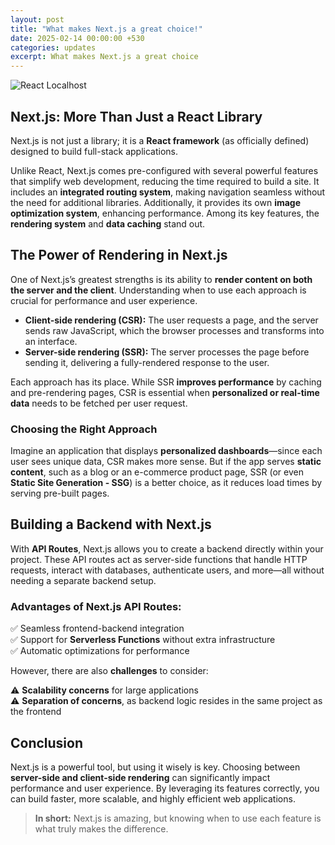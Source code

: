 ```yaml
---
layout: post
title: "What makes Next.js a great choice!"
date: 2025-02-14 00:00:00 +530
categories: updates
excerpt: What makes Next.js a great choice
---
```


![React Localhost](/images/posts/what-make-nextjs-great.png)

## Next.js: More Than Just a React Library

Next.js is not just a library; it is a **React framework** (as officially defined) designed to build full-stack applications.

Unlike React, Next.js comes pre-configured with several powerful features that simplify web development, reducing the time required to build a site. It includes an **integrated routing system**, making navigation seamless without the need for additional libraries. Additionally, it provides its own **image optimization system**, enhancing performance. Among its key features, the **rendering system** and **data caching** stand out.

## The Power of Rendering in Next.js

One of Next.js’s greatest strengths is its ability to **render content on both the server and the client**. Understanding when to use each approach is crucial for performance and user experience.

- **Client-side rendering (CSR):** The user requests a page, and the server sends raw JavaScript, which the browser processes and transforms into an interface.
- **Server-side rendering (SSR):** The server processes the page before sending it, delivering a fully-rendered response to the user.

Each approach has its place. While SSR **improves performance** by caching and pre-rendering pages, CSR is essential when **personalized or real-time data** needs to be fetched per user request.

### Choosing the Right Approach

Imagine an application that displays **personalized dashboards**—since each user sees unique data, CSR makes more sense. But if the app serves **static content**, such as a blog or an e-commerce product page, SSR (or even **Static Site Generation - SSG**) is a better choice, as it reduces load times by serving pre-built pages.

## Building a Backend with Next.js

With **API Routes**, Next.js allows you to create a backend directly within your project. These API routes act as server-side functions that handle HTTP requests, interact with databases, authenticate users, and more—all without needing a separate backend setup.

### Advantages of Next.js API Routes:

✅ Seamless frontend-backend integration  
✅ Support for **Serverless Functions** without extra infrastructure  
✅ Automatic optimizations for performance

However, there are also **challenges** to consider:

⚠️ **Scalability concerns** for large applications  
⚠️ **Separation of concerns**, as backend logic resides in the same project as the frontend

## Conclusion

Next.js is a powerful tool, but using it wisely is key. Choosing between **server-side and client-side rendering** can significantly impact performance and user experience. By leveraging its features correctly, you can build faster, more scalable, and highly efficient web applications.

> **In short:** Next.js is amazing, but knowing when to use each feature is what truly makes the difference.
